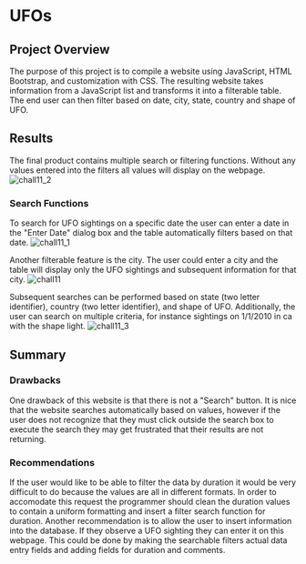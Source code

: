 # UFOs
## Project Overview
  The purpose of this project is to compile a website using JavaScript, HTML Bootstrap, and customization with CSS.  The resulting website takes information from a JavaScript list and transforms it into a filterable table.  The end user can then filter based on date, city, state, country and shape of UFO.
  
## Results
  The final product contains multiple search or filtering functions. Without any values entered into the filters all values will display on the webpage.
  ![chall11_2](https://user-images.githubusercontent.com/91269696/156595307-ec48c356-fae5-49bd-b4e8-cc0ba3611bbe.PNG)
  
### Search Functions
  To search for UFO sightings on a specific date the user can enter a date in the "Enter Date" dialog box and the table automatically filters based on that date.
  ![chall11_1](https://user-images.githubusercontent.com/91269696/156597770-069b19c9-2fe7-4d19-9281-7036395ec6db.PNG)

  Another filterable feature is the city.  The user could enter a city and the table will display only the UFO sightings and subsequent information for that city.
  ![chall11](https://user-images.githubusercontent.com/91269696/156598189-54406f13-4307-492d-b317-2e514a648fdc.PNG)

  Subsequent searches can be performed based on state (two letter identifier), country (two letter identifier), and shape of UFO.  Additionally, the user can search on multiple criteria, for instance sightings on 1/1/2010 in ca with the shape light.
  ![chall11_3](https://user-images.githubusercontent.com/91269696/156599086-9e2b99e0-9474-42eb-9ce7-f092d5efde10.PNG)
  
## Summary
### Drawbacks
  One drawback of this website is that there is not a "Search" button.  It is nice that the website searches automatically based on values, however if the user does not recognize that they must click outside the search box to execute the search they may get frustrated that their results are not returning.
### Recommendations
  If the user would like to be able to filter the data by duration it would be very difficult to do because the values are all in different formats.  In order to accomodate this request the programmer should clean the duration values to contain a uniform formatting and insert a filter search function for duration.  Another recommendation is to allow the user to insert information into the database.  If they observe a UFO sighting they can enter it on this webpage.  This could be done by making the searchable filters actual data entry fields and adding fields for duration and comments.
